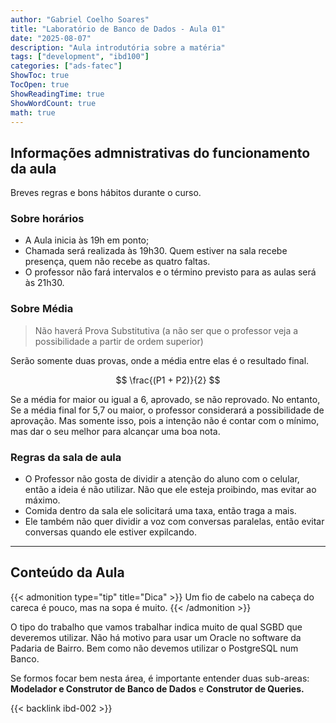 ```yaml
---
author: "Gabriel Coelho Soares"
title: "Laboratório de Banco de Dados - Aula 01"
date: "2025-08-07"
description: "Aula introdutória sobre a matéria"
tags: ["development", "ibd100"]
categories: ["ads-fatec"]
ShowToc: true
TocOpen: true
ShowReadingTime: true
ShowWordCount: true
math: true
---
```


## Informações admnistrativas do funcionamento da aula

Breves regras e bons hábitos durante o curso.

### Sobre horários

- A Aula inicia às 19h em ponto;
- Chamada será realizada às 19h30. Quem estiver na sala recebe presença, quem não recebe as quatro faltas.
- O professor não fará intervalos e o término previsto para as aulas será às 21h30.

### Sobre Média

> Não haverá Prova Substitutiva (a não ser que o professor veja a possibilidade a partir de ordem superior)

Serão somente duas provas, onde a média entre elas é o resultado final.

$$ \frac{(P1 + P2)}{2} $$

Se a média for maior ou igual a 6, aprovado, se não reprovado. No entanto, Se a média final for 5,7 ou maior, o professor considerará a possibilidade de aprovação. Mas somente isso, pois a intenção não é contar com o mínimo, mas dar o seu melhor para alcançar uma boa nota.

### Regras da sala de aula

- O Professor não gosta de dividir a atenção do aluno com o celular, então a ideia é não utilizar. Não que ele esteja proibindo, mas evitar ao máximo.
- Comida dentro da sala ele solicitará uma taxa, então traga a mais.
- Ele também não quer dividir a voz com conversas paralelas, então evitar conversas quando ele estiver expilcando.

----------

## Conteúdo da Aula

{{< admonition type="tip" title="Dica" >}}
Um fio de cabelo na cabeça do careca é pouco, mas na sopa é muito.
{{< /admonition >}}

O tipo do trabalho que vamos trabalhar indica muito de qual SGBD que deveremos
utilizar. Não há motivo para usar um Oracle no software da Padaria de Bairro.
Bem como não devemos utilizar o PostgreSQL num Banco.

Se formos focar bem nesta área, é importante entender duas sub-areas: **Modelador e Construtor de Banco de Dados** e **Construtor de Queries.**

{{< backlink ibd-002 >}}
